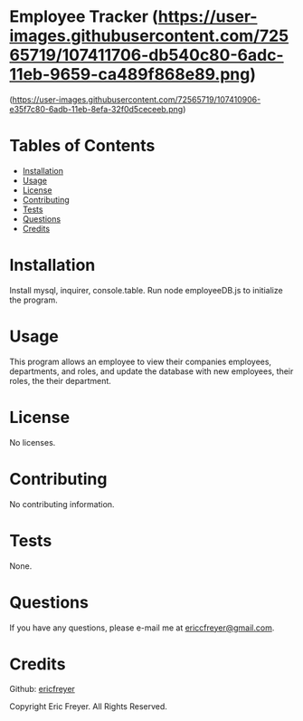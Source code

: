 
# Employee Tracker (https://user-images.githubusercontent.com/72565719/107411706-db540c80-6adc-11eb-9659-ca489f868e89.png)

(https://user-images.githubusercontent.com/72565719/107410906-e35f7c80-6adb-11eb-8efa-32f0d5ceceeb.png)



# Tables of Contents
* [Installation](#installation)
* [Usage](#usage)
* [License](#license)
* [Contributing](#contributing)
* [Tests](#tests)
* [Questions](#questions)
* [Credits](#credits)

# Installation
Install mysql, inquirer, console.table. Run node employeeDB.js to initialize the program.

# Usage
This program allows an employee to view their companies employees, departments, and roles, and update the database with new employees, their roles, the their department.

# License
No licenses.

# Contributing
No contributing information.

# Tests
None.

# Questions
If you have any questions, please e-mail me at ericcfreyer@gmail.com.


# Credits

Github: [ericfreyer](https://github.com/ericfreyer)


Copyright Eric Freyer. All Rights Reserved.
